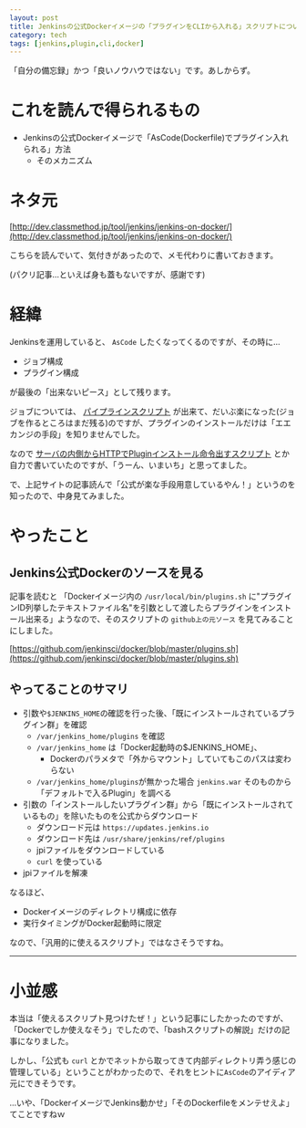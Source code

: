 ```yaml
---
layout: post
title: Jenkinsの公式Dockerイメージの「プラグインをCLIから入れる」スクリプトについて
category: tech
tags: [jenkins,plugin,cli,docker]
---
```


「自分の備忘録」かつ「良いノウハウではない」です。あしからず。

# これを読んで得られるもの

- Jenkinsの公式Dockerイメージで「AsCode(Dockerfile)でプラグイン入れられる」方法
  - そのメカニズム

# ネタ元

[http://dev.classmethod.jp/tool/jenkins/jenkins-on-docker/](http://dev.classmethod.jp/tool/jenkins/jenkins-on-docker/)

こちらを読んでいて、気付きがあったので、メモ代わりに書いておきます。

(パクリ記事…といえば身も蓋もないですが、感謝です)

# 経緯

Jenkinsを運用していると、 `AsCode` したくなってくるのですが、その時に…

- ジョブ構成
- プラグイン構成

が最後の「出来ないピース」として残ります。

ジョブについては、 [パイプラインスクリプト](https://jenkins.io/doc/book/pipeline/) が出来て、だいぶ楽になった(ジョブを作るところはまだ残る)のですが、プラグインのインストールだけは「エエカンジの手段」を知りませんでした。

なので [サーバの内側からHTTPでPluginインストール命令出すスクリプト](https://github.com/exemplary-buildpipeline-projects/jenkins1-2-sample/blob/master/provision/setup-as-code/setup_jenkins1.sh) とか自力で書いていたのですが、「うーん、いまいち」と思ってました。

で、上記サイトの記事読んで「公式が楽な手段用意しているやん！」というのを知ったので、中身見てみました。

# やったこと

## Jenkins公式Dockerのソースを見る

記事を読むと 「Dockerイメージ内の `/usr/local/bin/plugins.sh` に"プラグインID列挙したテキストファイル名"を引数として渡したらプラグインをインストール出来る」ようなので、そのスクリプトの `github上の元ソース` を見てみることにしました。

[https://github.com/jenkinsci/docker/blob/master/plugins.sh](https://github.com/jenkinsci/docker/blob/master/plugins.sh)

## やってることのサマリ

- 引数や`$JENKINS_HOME`の確認を行った後、「既にインストールされているプラグイン群」を確認
  + `/var/jenkins_home/plugins` を確認
  + `/var/jenkins_home` は「Docker起動時の$JENKINS_HOME」、
    + Dockerのパラメタで「外からマウント」していてもこのパスは変わらない
  + `/var/jenkins_home/plugins`が無かった場合 `jenkins.war` そのものから「デフォルトで入るPlugin」を調べる
- 引数の「インストールしたいプラグイン群」から「既にインストールされているもの」を除いたものを公式からダウンロード
  + ダウンロード元は `https://updates.jenkins.io` 
  + ダウンロード先は `/usr/share/jenkins/ref/plugins`
  + jpiファイルをダウンロードしている
  + `curl` を使っている
- jpiファイルを解凍

なるほど、

- Dockerイメージのディレクトリ構成に依存
- 実行タイミングがDocker起動時に限定

なので、「汎用的に使えるスクリプト」ではなさそうですね。

---

# 小並感

本当は「使えるスクリプト見つけたぜ！」という記事にしたかったのですが、「Dockerでしか使えなそう」でしたので、「bashスクリプトの解説」だけの記事になりました。

しかし、「公式も `curl` とかでネットから取ってきて内部ディレクトリ弄う感じの管理している」ということがわかったので、それをヒントに`AsCode`のアイディア元にできそうです。

…いや、「DockerイメージでJenkins動かせ」「そのDockerfileをメンテせえよ」てことですねｗ

